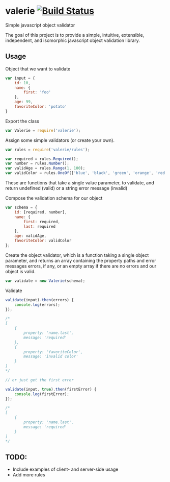 # valerie [![Build Status](https://travis-ci.org/developerdizzle/valerie.svg?branch=master)](https://travis-ci.org/developerdizzle/valerie)

Simple javascript object validator

The goal of this project is to provide a simple, intuitive, extensible, independent, and isomorphic javascript object validation library.

## Usage

Object that we want to validate
```js
var input = {
    id: 10,
    name: {
        first: 'foo'
    },
    age: 99,
    favoriteColor: 'potato'
}
```

Export the class
```js
var Valerie = require('valerie');
```

Assign some simple validators (or create your own).
```js
var rules = require('valerie/rules');

var required = rules.Required();
var number = rules.Number();
var validAge = rules.Range(1, 100);
var validColor = rules.OneOf(['blue', 'black', 'green', 'orange', 'red', 'yellow', 'green'], 'invalid color');   //last parameter is a custom message!
```
These are functions that take a single value parameter, to validate, and return undefined (valid) or a string error message (invalid)


Compose the validation schema for our object
```js
var schema = {
    id: [required, number],
    name: {
        first: required,
        last: required
    },
    age: validAge,
    favoriteColor: validColor
};
```

Create the object validator, which is a function taking a single object parameter, and returns an array containing the property paths and error messages errors, if any, or an empty array if there are no errors and our object is valid.
```js
var validate = new Valerie(schema);
```

Validate
```js
validate(input).then(errors) {
    console.log(errors);
});

/*
[
    {
        property: 'name.last',
        message: 'required'
    },
    {
        property: 'favoriteColor',
        message: 'invalid color'
    }
]
*/

// or just get the first error

validate(input, true).then(firstError) {
    console.log(firstError);
});

/*
[
    {
        property: 'name.last',
        message: 'required'
    }
]
*/

```

## TODO:

* Include examples of client- and server-side usage
* Add more rules
